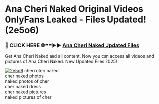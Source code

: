 # Ana Cheri Naked Original Videos 0nlyFans Leaked - Files Updated! (2e5o6)

<h3>🔴 CLICK HERE 🌐==►► <a href="https://tinyurl.com/yckcrads" rel="nofollow">Ana Cheri Naked Updated Files</a></h3>

Get Ana Cheri Naked and all content. Now you can access all videos and pictures of Ana Cheri Naked. New Updated Files 2025!

[![2e5o6](https://i.imgur.com/hpKpOFt.gif)](https://tinyurl.com/yckcrads)
cheri oteri naked<br>
cher naked photos<br>
naked photos of cher<br>
cher naked dress<br>
cher naked pictures<br>
naked pictures of cher